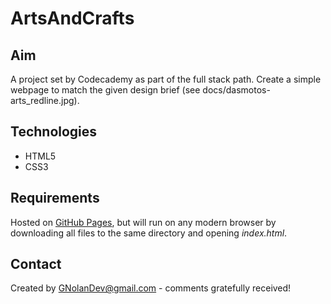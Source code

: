 # ArtsAndCrafts
## Aim
A project set by Codecademy as part of the full stack path. Create a simple webpage to match the given design brief (see docs/dasmotos-arts_redline.jpg).
## Technologies
- HTML5
- CSS3

## Requirements

Hosted on [GitHub Pages](https://gnolandev.github.io/ArtsAndCrafts/), but will run on any modern browser by downloading all files to the same directory and opening _index.html_.

## Contact

Created by GNolanDev@gmail.com - comments gratefully received!
